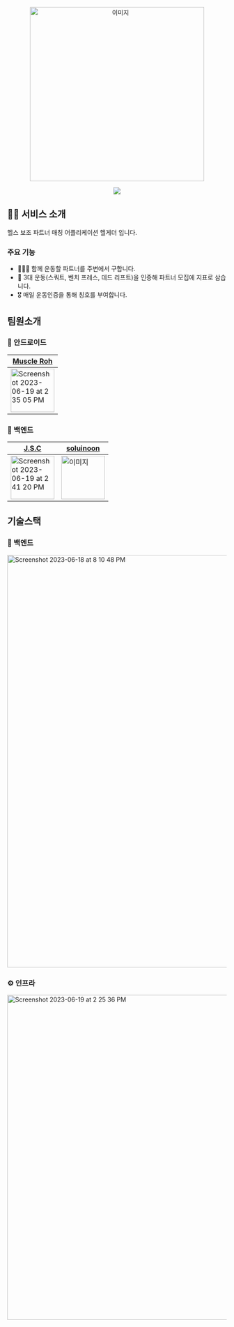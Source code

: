 
<p align="center">
  <img src="https://github.com/hel-gather/hel-gather-server/assets/67910922/37af5b02-80c3-4762-8985-e256092ea29e" alt="이미지" style="width: 400px;">

</p>

<p align="center">
  <a href="https://github.com/hel-gather/hel-gather-server/wiki">
    <img src="https://img.shields.io/badge/Github Wiki-FC6D26?style=for-the-badge&logo=Github&logoColor=white">
  </a>
</p>

## 🏋️‍♀️ 서비스 소개
헬스 보조 파트너 매칭 어플리케이션 헬게더 입니다.

### 주요 기능
* 🧑‍🤝‍🧑 함께 운동할 파트너를 주변에서 구합니다.
* 💪 3대 운동(스쿼트, 벤치 프레스, 데드 리프트)을 인증해 파트너 모집에 지표로 삼습니다.
* 🎖️ 매일 운동인증을 통해 칭호를 부여합니다.

## 팀원소개
### 🤖 안드로이드
|[Muscle Roh](https://github.com/BENDENG1)|
|---|
|<img width="100" alt="Screenshot 2023-06-19 at 2 35 05 PM" src="https://github.com/hel-gather/hel-gather-server/assets/67910922/48efcd3b-e472-4a83-b423-76a8b811792f">|

### 🚪 백엔드
|[J.S.C](https://github.com/vmfaldwntjd)|[soluinoon](https://github.com/soluinoon)|
|---|---|
|<img width="100" alt="Screenshot 2023-06-19 at 2 41 20 PM" src="https://github.com/hel-gather/hel-gather-server/assets/67910922/d9ade50f-3d51-4674-bbc2-96046980e01d">|<img src="https://github.com/hel-gather/hel-gather-server/assets/67910922/119dd9f5-5fbe-4c46-ac7a-a195526f2112" alt="이미지" style="width: 100px;">|

## 기술스택

### 🚪 백엔드
<img width="947" alt="Screenshot 2023-06-18 at 8 10 48 PM" src="https://github.com/hel-gather/hel-gather-server/assets/67910922/ad5c8217-154e-41e7-8d54-4fbfb807c3ae">

### ⚙️ 인프라
<img width="746" alt="Screenshot 2023-06-19 at 2 25 36 PM" src="https://github.com/hel-gather/hel-gather-server/assets/67910922/bad9b524-5414-4bb8-87db-b1eea555cb78">


